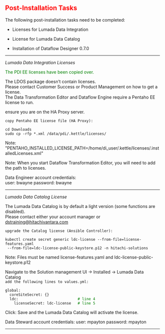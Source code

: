 
## <font color='red'>Post-Installation Tasks</font>  

The following post-installation tasks need to be completed:
* Licenses for Lumada Data Integration
* License for Lumada Data Catalog

* Installation of Dataflow Designer 0.7.0

---

<em>Lumada Data Integration Licenses</em>

<font color='green'>The PDI EE licenses have been copied over.</font>

The LDOS package doesn’t contain licenses.   
Please contact Customer Success or Product Management on how to get a license.  
The Data Transformation Editor and Dataflow Engine require a Pentaho EE license to run.   

ensure you are on the HA Proxy server.

``copy Pentaho EE license file (HA Proxy):`` 
 ```
 cd Downloads
 sudo cp -rfp *.xml /data/pdi/.kettle/licenses/
```
Note:
"PENTAHO_INSTALLED_LICENSE_PATH=/home/di_user/.kettle/licenses/.installedLicenses.xml"

Note: When you start Dataflow Transformation Editor, you will need to add the path to licenses.

Data Engineer account credentials:  
user: bwayne
password: bwayne

---

<em>Lumada Data Catalog License</em>  

The Lumada Data Catalog is by default a light version (some functions are disabled).  
Please contact either your account manager or dstraining@hitachivantara.com

``upgrade the Catalog license (Ansible Controller):``
```
kubectl create secret generic ldc-license --from-file=license-features.yaml
 --from-file=ldc-license-public-keystore.p12 -n hitachi-solutions
```
Note: Files must be named license-features.yaml and ldc-license-public-keystore.p12

Navigate to the Solution management UI -> Installed -> Lumada Data Catalog  
``add the following lines to values.yml:``

<pre><code>global:  
  coreSiteSecret: {}  
  ldc:                          <font color='green'> # line 4 </font>  
    licenseSecret: ldc-license  <font color='green'> # line 5 </font> </code></pre> 
 
 Click: Save and the Lumada Data Catalog will activate the license.

Data Steward account credentials:
user: mpayton
password: mpayton

---

